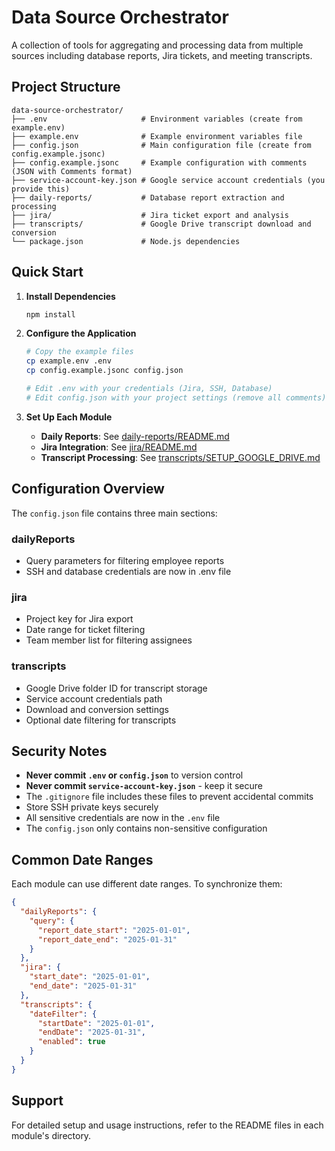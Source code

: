 # Data Source Orchestrator

A collection of tools for aggregating and processing data from multiple sources including database reports, Jira tickets, and meeting transcripts.

## Project Structure

```
data-source-orchestrator/
├── .env                     # Environment variables (create from example.env)
├── example.env              # Example environment variables file
├── config.json              # Main configuration file (create from config.example.jsonc)
├── config.example.jsonc     # Example configuration with comments (JSON with Comments format)
├── service-account-key.json # Google service account credentials (you provide this)
├── daily-reports/           # Database report extraction and processing
├── jira/                    # Jira ticket export and analysis
├── transcripts/             # Google Drive transcript download and conversion
└── package.json             # Node.js dependencies
```

## Quick Start

1. **Install Dependencies**
   ```bash
   npm install
   ```

2. **Configure the Application**
   ```bash
   # Copy the example files
   cp example.env .env
   cp config.example.jsonc config.json
   
   # Edit .env with your credentials (Jira, SSH, Database)
   # Edit config.json with your project settings (remove all comments)
   ```

3. **Set Up Each Module**
   - **Daily Reports**: See [daily-reports/README.md](daily-reports/README.md)
   - **Jira Integration**: See [jira/README.md](jira/README.md)
   - **Transcript Processing**: See [transcripts/SETUP_GOOGLE_DRIVE.md](transcripts/SETUP_GOOGLE_DRIVE.md)

## Configuration Overview

The `config.json` file contains three main sections:

### dailyReports
- Query parameters for filtering employee reports
- SSH and database credentials are now in .env file

### jira
- Project key for Jira export
- Date range for ticket filtering
- Team member list for filtering assignees

### transcripts
- Google Drive folder ID for transcript storage
- Service account credentials path
- Download and conversion settings
- Optional date filtering for transcripts

## Security Notes

- **Never commit `.env` or `config.json`** to version control
- **Never commit `service-account-key.json`** - keep it secure
- The `.gitignore` file includes these files to prevent accidental commits
- Store SSH private keys securely
- All sensitive credentials are now in the `.env` file
- The `config.json` only contains non-sensitive configuration

## Common Date Ranges

Each module can use different date ranges. To synchronize them:

```json
{
  "dailyReports": {
    "query": {
      "report_date_start": "2025-01-01",
      "report_date_end": "2025-01-31"
    }
  },
  "jira": {
    "start_date": "2025-01-01",
    "end_date": "2025-01-31"
  },
  "transcripts": {
    "dateFilter": {
      "startDate": "2025-01-01",
      "endDate": "2025-01-31",
      "enabled": true
    }
  }
}
```

## Support

For detailed setup and usage instructions, refer to the README files in each module's directory.
